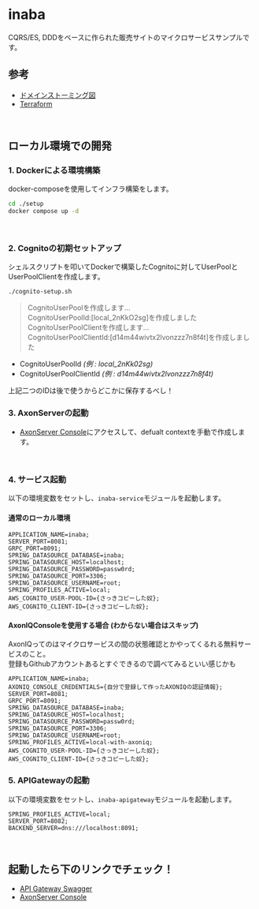 # inaba
CQRS/ES, DDDをベースに作られた販売サイトのマイクロサービスサンプルです。

## 参考
* [ドメインストーミング図](https://miro.com/app/board/uXjVM1s4A4A=/)
* [Terraform](https://github.com/azarasi1226/inaba-infrastructure)

<br>

## ローカル環境での開発
### 1. Dockerによる環境構築
docker-composeを使用してインフラ構築をします。
```bash
cd ./setup
docker compose up -d
```
<br>

### 2. Cognitoの初期セットアップ
シェルスクリプトを叩いてDockerで構築したCognitoに対してUserPoolとUserPoolClientを作成します。
```bash
./cognito-setup.sh
```

>CognitoUserPoolを作成します...  
CognitoUserPoolId:[local_2nKkO2sg]を作成しました  
CognitoUserPoolClientを作成します...  
CognitoUserPoolClientId:[d14m44wivtx2lvonzzz7n8f4t]を作成しました  

* CognitoUserPoolId *(例 : local_2nKk02sg)*
* CognitoUserPoolClientId *(例 : d14m44wivtx2lvonzzz7n8f4t)*

上記二つのIDは後で使うからどこかに保存するべし！
<br>

### 3. AxonServerの起動
* [AxonServer Console](http://localhost:8024/)にアクセスして、defualt contextを手動で作成します。

<br>

### 4. サービス起動
以下の環境変数をセットし、`inaba-service`モジュールを起動します。

#### 通常のローカル環境
```
APPLICATION_NAME=inaba;
SERVER_PORT=8081;
GRPC_PORT=8091;
SPRING_DATASOURCE_DATABASE=inaba;
SPRING_DATASOURCE_HOST=localhost;
SPRING_DATASOURCE_PASSWORD=passw0rd;
SPRING_DATASOURCE_PORT=3306;
SPRING_DATASOURCE_USERNAME=root;
SPRING_PROFILES_ACTIVE=local;
AWS_COGNITO_USER-POOL-ID={さっきコピーした奴};
AWS_COGNITO_CLIENT-ID={さっきコピーした奴};
```

#### AxonIQConsoleを使用する場合 (わからない場合はスキップ)
AxonIQってのはマイクロサービスの間の状態確認とかやってくるれる無料サービスのこと。  
登録もGithubアカウントあるとすぐできるので調べてみるといい感じかも
```
APPLICATION_NAME=inaba;
AXONIQ_CONSOLE_CREDENTIALS={自分で登録して作ったAXONIQの認証情報};
SERVER_PORT=8081;
GRPC_PORT=8091;
SPRING_DATASOURCE_DATABASE=inaba;
SPRING_DATASOURCE_HOST=localhost;
SPRING_DATASOURCE_PASSWORD=passw0rd;
SPRING_DATASOURCE_PORT=3306;
SPRING_DATASOURCE_USERNAME=root;
SPRING_PROFILES_ACTIVE=local-with-axoniq;
AWS_COGNITO_USER-POOL-ID={さっきコピーした奴};
AWS_COGNITO_CLIENT-ID={さっきコピーした奴};
```

### 5. APIGatewayの起動
以下の環境変数をセットし、`inaba-apigateway`モジュールを起動します。

```
SPRING_PROFILES_ACTIVE=local;
SERVER_PORT=8082;
BACKEND_SERVER=dns:///localhost:8091;
```

<br>

## 起動したら下のリンクでチェック！
* [API Gateway Swagger](http://localhost:8082/swagger-ui/index.html)
* [AxonServer Console](http://localhost:8024/)